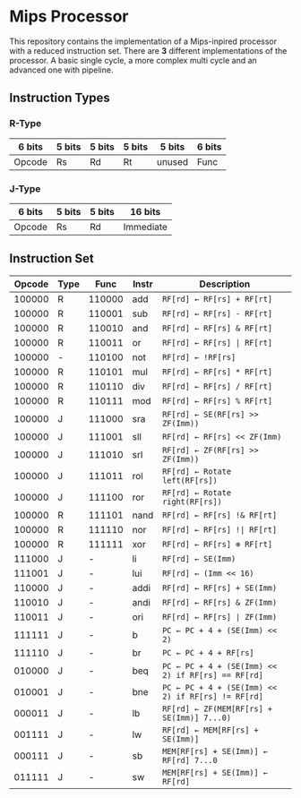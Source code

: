 # Mips Processor

This repository contains the implementation of a Mips-inpired processor with a reduced instruction set. There are **3** different implementations of the processor. A basic single cycle, a more complex multi cycle and an advanced one with pipeline.

## Instruction Types

### R-Type

| 6 bits | 5 bits | 5 bits | 5 bits | 5 bits | 6 bits |
|--------|--------|--------|--------|--------|--------|
| Opcode |   Rs   |   Rd   |   Rt   | unused |  Func  |

### J-Type

| 6 bits | 5 bits | 5 bits | 16 bits         |
|--------|--------|--------|----------------|
| Opcode |   Rs   |   Rd   | Immediate       |

## Instruction Set

| Opcode      | Type | Func | Instr |  Description |
|--------------| - | ------ | ----- | ----------------------------|
| 100000 | R | 110000 | add | `RF[rd] ← RF[rs] + RF[rt]` |
| 100000 | R | 110001 | sub | `RF[rd] ← RF[rs] - RF[rt]` |
| 100000 | R | 110010 | and | `RF[rd] ← RF[rs] & RF[rt]` |
| 100000 | R | 110011 | or | `RF[rd] ← RF[rs] \| RF[rt]` |
| 100000 | - | 110100 | not | `RF[rd] ← !RF[rs]` |
| 100000 | R | 110101 | mul | `RF[rd] ← RF[rs] * RF[rt]` |
| 100000 | R | 110110 | div | `RF[rd] ← RF[rs] / RF[rt]` |
| 100000 | R | 110111 | mod | `RF[rd] ← RF[rs] % RF[rt]` |
| 100000 | J | 111000 | sra | `RF[rd] ← SE(RF[rs] >> ZF(Imm))` |
| 100000 | J | 111001 | sll | `RF[rd] ← RF[rs] << ZF(Imm)` |
| 100000 | J | 111010 | srl | `RF[rd] ← ZF(RF[rs] >> ZF(Imm))` |
| 100000 | J | 111011 | rol | `RF[rd] ← Rotate left(RF[rs])` |
| 100000 | J | 111100 | ror | `RF[rd] ← Rotate right(RF[rs])` |
| 100000 | R | 111101 | nand | `RF[rd] ← RF[rs] !& RF[rt]` |
| 100000 | R | 111110 | nor | `RF[rd] ← RF[rs] !\| RF[rt]` |
| 100000 | R | 111111 | xor | `RF[rd] ← RF[rs] ⊕ RF[rt]` |
| 111000 | J | - | li | `RF[rd] ← SE(Imm)` |
| 111001 | J | - | lui | `RF[rd] ← (Imm << 16)` |
| 110000 | J | - | addi | `RF[rd] ← RF[rs] + SE(Imm)` |
| 110010 | J | - | andi | `RF[rd] ← RF[rs] & ZF(Imm)` |
| 110011 | J | - | ori | `RF[rd] ← RF[rs] \| ZF(Imm)` |
| 111111 | J | - | b | `PC ← PC + 4 + (SE(Imm) << 2)` |
| 111110 | J | - | br | `PC ← PC + 4 + RF[rs]` |
| 010000 | J | - | beq | `PC ← PC + 4 + (SE(Imm) << 2) if RF[rs] == RF[rd]` |
| 010001 | J | - | bne | `PC ← PC + 4 + (SE(Imm) << 2) if RF[rs] != RF[rd]` |
| 000011 | J | - | lb | `RF[rd] ← ZF(MEM[RF[rs] + SE(Imm)] 7...0)` |
| 001111 | J | - | lw | `RF[rd] ← MEM[RF[rs] + SE(Imm)]` |
| 000111 | J | - | sb | `MEM[RF[rs] + SE(Imm)] ← RF[rd] 7...0` |
| 011111 | J | - | sw | `MEM[RF[rs] + SE(Imm)] ← RF[rd]` |
